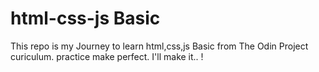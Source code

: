 # html-css-js Basic
This repo is my Journey to learn html,css,js Basic from The Odin Project curiculum.
practice make perfect.
I'll make it.. !
